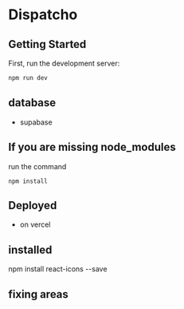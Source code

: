 # Dispatcho

## Getting Started

First, run the development server:

```bash
npm run dev
```

## database
- supabase

## If you are missing node_modules
run the command
```
npm install
```

## Deployed
- on vercel

## installed 
npm install react-icons --save

## fixing areas